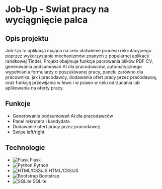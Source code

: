 # Job-Up - Swiat pracy na wyciągnięcie palca

## Opis projektu

Job-Up to aplikacja mająca na celu ułatwienie procesu rekrutacyjnego poprzez wykorzystanie mechanizmów znanych z popularnej aplikacji randkowej Tinder. Projekt obejmuje funkcje parsowania plików PDF CV, generowania podsumowań AI dla pracodawców, automatycznego wypełniania formularzy o poszukiwanej pracy, panelu zarówno dla pracownika, jak i pracodawcy, dodawania ofert pracy przez pracodawcę, oraz funkcję przewijania w lewo i w prawo w celu odrzucania lub aplikowania na oferty pracy.

## Funkcje

- Generowanie podsumowań AI dla pracodawców
- Panel rekrutera i kandydata
- Dodawanie ofert pracy przez pracodawcę
- Swipe left/right

## Technologie
* ![Flask](https://img.icons8.com/color/48/000000/flask.png) Flask
* ![Python](https://img.icons8.com/color/48/000000/python.png) Python
* ![HTML/CSS/JS](https://img.icons8.com/color/48/000000/html-5--v1.png) HTML/CSS/JS
* ![Bootstrap](https://img.icons8.com/color/48/000000/bootstrap.png) Bootstrap
* ![SQLite](https://img.icons8.com/color/48/000000/sql.png) SQLite


